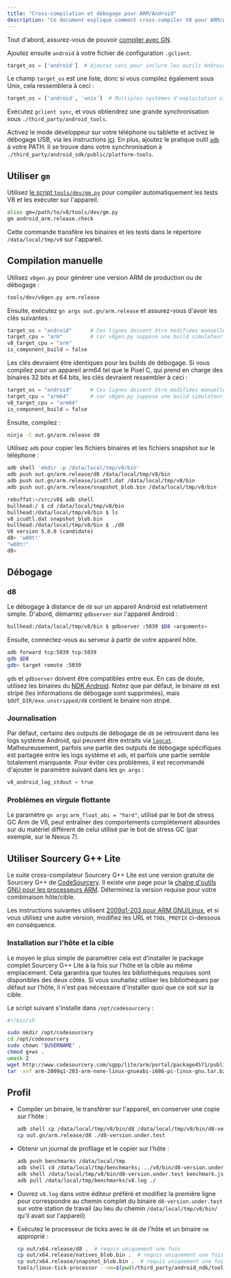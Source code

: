 ```yaml
---
title: "Cross-compilation et débogage pour ARM/Android"
description: "Ce document explique comment cross-compiler V8 pour ARM/Android, et comment le déboguer."
---
```

Tout d'abord, assurez-vous de pouvoir [compiler avec GN](/docs/build-gn).

Ajoutez ensuite `android` à votre fichier de configuration `.gclient`.

```python
target_os = ['android']  # Ajoutez ceci pour inclure les outils Android.
```

Le champ `target_os` est une liste, donc si vous compilez également sous Unix, cela ressemblera à ceci :

```python
target_os = ['android', 'unix']  # Multiples systèmes d'exploitation cibles.
```

Exécutez `gclient sync`, et vous obtiendrez une grande synchronisation sous `./third_party/android_tools`.

Activez le mode développeur sur votre téléphone ou tablette et activez le débogage USB, via les instructions [ici](https://developer.android.com/studio/run/device.html). En plus, ajoutez le pratique outil [`adb`](https://developer.android.com/studio/command-line/adb.html) à votre PATH. Il se trouve dans votre synchronisation à `./third_party/android_sdk/public/platform-tools`.

## Utiliser `gm`

Utilisez [le script `tools/dev/gm.py`](/docs/build-gn#gm) pour compiler automatiquement les tests V8 et les exécuter sur l'appareil.

```bash
alias gm=/path/to/v8/tools/dev/gm.py
gm android_arm.release.check
```

Cette commande transfère les binaires et les tests dans le répertoire `/data/local/tmp/v8` sur l'appareil.

## Compilation manuelle

Utilisez `v8gen.py` pour générer une version ARM de production ou de débogage :

```bash
tools/dev/v8gen.py arm.release
```

Ensuite, exécutez `gn args out.gn/arm.release` et assurez-vous d'avoir les clés suivantes :

```python
target_os = "android"      # Ces lignes doivent être modifiées manuellement.
target_cpu = "arm"         # car v8gen.py suppose une build simulateur.
v8_target_cpu = "arm"
is_component_build = false
```

Les clés devraient être identiques pour les builds de débogage. Si vous compilez pour un appareil arm64 tel que le Pixel C, qui prend en charge des binaires 32 bits et 64 bits, les clés devraient ressembler à ceci :

```python
target_os = "android"      # Ces lignes doivent être modifiées manuellement.
target_cpu = "arm64"       # car v8gen.py suppose une build simulateur.
v8_target_cpu = "arm64"
is_component_build = false
```

Ensuite, compilez :

```bash
ninja -C out.gn/arm.release d8
```

Utilisez `adb` pour copier les fichiers binaires et les fichiers snapshot sur le téléphone :

```bash
adb shell 'mkdir -p /data/local/tmp/v8/bin'
adb push out.gn/arm.release/d8 /data/local/tmp/v8/bin
adb push out.gn/arm.release/icudtl.dat /data/local/tmp/v8/bin
adb push out.gn/arm.release/snapshot_blob.bin /data/local/tmp/v8/bin
```

```bash
rebuffat:~/src/v8$ adb shell
bullhead:/ $ cd /data/local/tmp/v8/bin
bullhead:/data/local/tmp/v8/bin $ ls
v8 icudtl.dat snapshot_blob.bin
bullhead:/data/local/tmp/v8/bin $ ./d8
V8 version 5.8.0 (candidate)
d8> 'w00t!'
"w00t!"
d8>
```

## Débogage

### d8

Le débogage à distance de `d8` sur un appareil Android est relativement simple. D'abord, démarrez `gdbserver` sur l'appareil Android :

```bash
bullhead:/data/local/tmp/v8/bin $ gdbserver :5039 $D8 <arguments>
```

Ensuite, connectez-vous au serveur à partir de votre appareil hôte.

```bash
adb forward tcp:5039 tcp:5039
gdb $D8
gdb> target remote :5039
```

`gdb` et `gdbserver` doivent être compatibles entre eux. En cas de doute, utilisez les binaires du [NDK Android](https://developer.android.com/ndk). Notez que par défaut, le binaire `d8` est stripé (les informations de débogage sont supprimées), mais `$OUT_DIR/exe.unstripped/d8` contient le binaire non stripé.

### Journalisation

Par défaut, certains des outputs de débogage de `d8` se retrouvent dans les logs système Android, qui peuvent être extraits via [`logcat`](https://developer.android.com/studio/command-line/logcat). Malheureusement, parfois une partie des outputs de débogage spécifiques est partagée entre les logs système et `adb`, et parfois une partie semble totalement manquante. Pour éviter ces problèmes, il est recommandé d'ajouter le paramètre suivant dans les `gn args` :

```python
v8_android_log_stdout = true
```

### Problèmes en virgule flottante

Le paramètre `gn args` `arm_float_abi = "hard"`, utilisé par le bot de stress GC Arm de V8, peut entraîner des comportements complètement absurdes sur du matériel différent de celui utilisé par le bot de stress GC (par exemple, sur le Nexus 7).

## Utiliser Sourcery G++ Lite

Le suite cross-compilateur Sourcery G++ Lite est une version gratuite de Sourcery G++ de [CodeSourcery](http://www.codesourcery.com/). Il existe une page pour la [chaîne d'outils GNU pour les processeurs ARM](http://www.codesourcery.com/sgpp/lite/arm). Déterminez la version requise pour votre combinaison hôte/cible.

Les instructions suivantes utilisent [2009q1-203 pour ARM GNU/Linux](http://www.codesourcery.com/sgpp/lite/arm/portal/release858), et si vous utilisez une autre version, modifiez les URL et `TOOL_PREFIX` ci-dessous en conséquence.

### Installation sur l'hôte et la cible

Le moyen le plus simple de paramétrer cela est d'installer le package complet Sourcery G++ Lite à la fois sur l'hôte et la cible au même emplacement. Cela garantira que toutes les bibliothèques requises sont disponibles des deux côtés. Si vous souhaitez utiliser les bibliothèques par défaut sur l'hôte, il n'est pas nécessaire d'installer quoi que ce soit sur la cible.

Le script suivant s'installe dans `/opt/codesourcery` :

```bash
#!/bin/sh

sudo mkdir /opt/codesourcery
cd /opt/codesourcery
sudo chown "$USERNAME" .
chmod g+ws .
umask 2
wget http://www.codesourcery.com/sgpp/lite/arm/portal/package4571/public/arm-none-linux-gnueabi/arm-2009q1-203-arm-none-linux-gnueabi-i686-pc-linux-gnu.tar.bz2
tar -xvf arm-2009q1-203-arm-none-linux-gnueabi-i686-pc-linux-gnu.tar.bz2
```

## Profil

- Compiler un binaire, le transférer sur l'appareil, en conserver une copie sur l'hôte :

    ```bash
    adb shell cp /data/local/tmp/v8/bin/d8 /data/local/tmp/v8/bin/d8-version.under.test
    cp out.gn/arm.release/d8 ./d8-version.under.test
    ```

- Obtenir un journal de profilage et le copier sur l'hôte :

    ```bash
    adb push benchmarks /data/local/tmp
    adb shell cd /data/local/tmp/benchmarks; ../v8/bin/d8-version.under.test run.js --prof
    adb shell /data/local/tmp/v8/bin/d8-version.under.test benchmark.js --prof
    adb pull /data/local/tmp/benchmarks/v8.log ./
    ```

- Ouvrez `v8.log` dans votre éditeur préféré et modifiez la première ligne pour correspondre au chemin complet du binaire `d8-version.under.test` sur votre station de travail (au lieu du chemin `/data/local/tmp/v8/bin/` qu'il avait sur l'appareil)

- Exécutez le processeur de ticks avec le `d8` de l'hôte et un binaire `nm` approprié :

    ```bash
    cp out/x64.release/d8 .  # requis uniquement une fois
    cp out/x64.release/natives_blob.bin .  # requis uniquement une fois
    cp out/x64.release/snapshot_blob.bin .  # requis uniquement une fois
    tools/linux-tick-processor --nm=$(pwd)/third_party/android_ndk/toolchains/arm-linux-androideabi-4.9/prebuilt/linux-x86_64/bin/arm-linux-androideabi-nm
    ```
